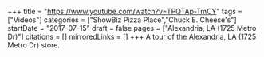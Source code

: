 +++
title = "https://www.youtube.com/watch?v=TPQTAp-TmCY"
tags = ["Videos"]
categories = ["ShowBiz Pizza Place","Chuck E. Cheese's"]
startDate = "2017-07-15"
draft = false
pages = ["Alexandria, LA (1725 Metro Dr)"]
citations = []
mirroredLinks = []
+++
A tour of the Alexandria, LA (1725 Metro Dr) store.
